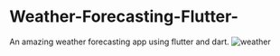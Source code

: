 # Weather-Forecasting-Flutter-
An amazing weather forecasting app using flutter and dart.
![weather](https://user-images.githubusercontent.com/59020445/106332155-3148d900-62c1-11eb-83f6-b9796efae229.JPG)
